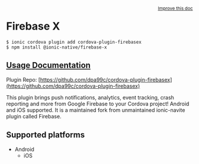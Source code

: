 <a style="float:right;font-size:12px;" href="http://github.com/ionic-team/ionic-native/edit/master/src/@ionic-native/plugins/firebase-x/index.ts#L113">
  Improve this doc
</a>

# Firebase X

```
$ ionic cordova plugin add cordova-plugin-firebasex
$ npm install @ionic-native/firebase-x
```

## [Usage Documentation](https://ionicframework.com/docs/native/firebase-x/)

Plugin Repo: [https://github.com/dpa99c/cordova-plugin-firebasex](https://github.com/dpa99c/cordova-plugin-firebasex)

This plugin brings push notifications, analytics, event tracking, crash reporting and more from Google Firebase to your Cordova project! Android and iOS supported.
It is a maintained fork from unmaintained ionic-navite plugin called Firebase.

## Supported platforms

- Android
  - iOS
  


